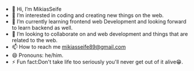 - 👋 Hi, I’m MikiasSeife
- 👀 I’m interested in coding and creating new things on the web.
- 🌱 I’m currently learning frontend web Development and looking forward to learn backend as well.
- 💞️ I’m looking to collaborate on and web development and things that are related to the web.
- 📫 How to reach me mikiasseife89@gmail.com
- 😄 Pronouns: he/him.
- ⚡ Fun fact:Don't take life too seriously you'll never get out of it alive😁.


<!---
MikiasSe/MikiasSe is a ✨ special ✨ repository because its `README.md` (this file) appears on your GitHub profile.
You can click the Preview link to take a look at your changes.
--->
